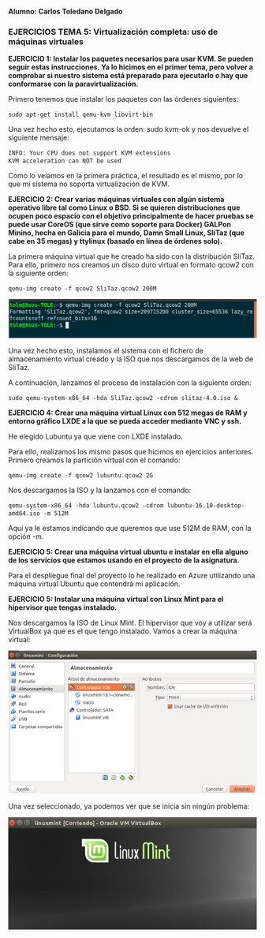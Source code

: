 **Alumno: Carlos Toledano Delgado**
### EJERCICIOS TEMA 5:  Virtualización completa: uso de máquinas virtuales

**EJERCICIO 1: Instalar los paquetes necesarios para usar KVM. Se pueden seguir estas instrucciones. Ya lo hicimos en el primer tema, pero volver a comprobar si nuestro sistema está preparado para ejecutarlo o hay que conformarse con la paravirtualización.**

Primero tenemos que instalar los paquetes con las órdenes siguientes:

```
sudo apt-get install qemu-kvm libvirt-bin
```

Una vez hecho esto, ejecutamos la orden: sudo kvm-ok y nos devuelve el siguiente mensaje:

```
INFO: Your CPU does not support KVM extensions
KVM acceleration can NOT be used
```
Como lo veíamos en la primera práctica, el resultado es el mismo, por lo que mi sistema no soporta virtualización de KVM.

**EJERCICIO 2: Crear varias máquinas virtuales con algún sistema operativo libre tal como Linux o BSD. Si se quieren distribuciones que ocupen poco espacio con el objetivo principalmente de hacer pruebas se puede usar CoreOS (que sirve como soporte para Docker) GALPon Minino, hecha en Galicia para el mundo, Damn Small Linux, SliTaz (que cabe en 35 megas) y ttylinux (basado en línea de órdenes solo).**

La primera máquina virtual que he creado ha sido con la distribución SliTaz. Para ello, primero nos creamos un disco duro virtual en formato qcow2 con la siguiente orden:

```
qemu-img create -f qcow2 SliTaz.qcow2 200M
```
![1](https://github.com/carlillostole/Ejercicios-IV/blob/master/TEMA5/capturas/1.png?raw=true)

Una vez hecho esto, instalamos el sistema con el fichero de almacenamiento virtual creado y la ISO que nos descargamos de la web de SliTaz.

A continuación, lanzamos el proceso de instalación con la siguiente orden:

```
sudo qemu-system-x86_64 -hda SliTaz.qcow2 -cdrom slitaz-4.0.iso &
```

**EJERCICIO 4: Crear una máquina virtual Linux con 512 megas de RAM y entorno gráfico LXDE a la que se pueda acceder mediante VNC y ssh.**

He elegido Lubuntu ya que viene con LXDE instalado.

Para ello, realizamos los mismo pasos que hicimos en ejercicios anteriores. Primero creamos la partición virtual con el comando:

```
qemu-img create -f qcow2 lubuntu.qcow2 2G
```

Nos descargamos la ISO y la lanzamos con el comando:

```
qemu-system-x86_64 -hda lubuntu.qcow2 -cdrom lubuntu-16.10-desktop-amd64.iso -m 512M
```
Aquí ya le estamos indicando que queremos que use 512M de RAM, con la opción -m.

**EJERCICIO 5: Crear una máquina virtual ubuntu e instalar en ella alguno de los servicios que estamos usando en el proyecto de la asignatura.**

Para el despliegue final del proyecto lo he realizado en Azure utilizando una máquina virtual Ubuntu que contendrá mi aplicación.


**EJERCICIO 5: Instalar una máquina virtual con Linux Mint para el hipervisor que tengas instalado.**

Nos descargamos la ISO de Linux Mint. El hipervisor que voy a utilizar será VirtualBox ya que es el que tengo instalado. Vamos a crear la máquina virtual:

![2](https://github.com/carlillostole/Ejercicios-IV/blob/master/TEMA5/capturas/2.png?raw=true)

Una vez seleccionado, ya podemos ver que se inicia sin ningún problema:

![3](https://github.com/carlillostole/Ejercicios-IV/blob/master/TEMA5/capturas/3.png?raw=true)
